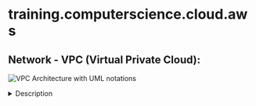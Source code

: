 # training.computerscience.cloud.aws
## Network - VPC (Virtual Private Cloud):
![VPC Architecture with UML notations](https://awscertifiedsolutionsarchitectassociatedocs.s3.amazonaws.com/VPCArchitectureUML.PNG)
 
<details>
<summary>Description</summary>
    
- It is a virtual network within AWS: it is our private data center inside AWS platform
- It can be configured to be public/private or a mixture.
- [ ] It is isolated from other VPCs by default.
	- [ ] It can't talk to anything outside itself unless we configure it otherwise.
	- [ ] It's isolated from network blast radius.
- [ ] It is Regional: it can't span regions.
- [ ] It is highly available: it is on multiple AZs which allows a HA (Highly Available) architecture.
- [ ] It can be connected to our data center and corporate networks: Hardware Virtual Private Network (VPN).
- [ ] It supports different Tenancy types: it could be:
	- [ ] Dedicated tenant: it can't be changed (Locked). It is expensive.
	- [ ] multi-tenant (default): it still could be switched to a dedicated tenant. 

</details>
